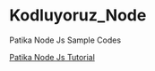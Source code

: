 # Kodluyoruz_Node
Patika Node Js Sample Codes

[Patika Node Js Tutorial](https://app.patika.dev/courses/nodejs/WhatIsNodeJS)
